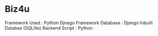 # Biz4u
Framework Used : Python Djnago Framework
Database : Django Inbuilt Databse (SQLlite)
Backend Script : Python
